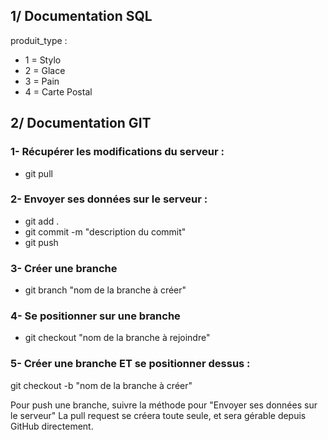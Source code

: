 ## 1/ Documentation SQL

produit_type : 
+ 1 = Stylo
+ 2 = Glace
+ 3 = Pain
+ 4 = Carte Postal


## 2/ Documentation GIT

### 1- Récupérer les modifications du serveur : 
+ git pull

### 2- Envoyer ses données sur le serveur :

+ git add .
+ git commit -m "description du commit"
+ git push

### 3- Créer une branche

+ git branch "nom de la branche à créer"

### 4- Se positionner sur une branche 

+ git checkout "nom de la branche à rejoindre"

### 5- Créer une branche ET se positionner dessus :

git checkout -b "nom de la branche à créer"


Pour push une branche, suivre la méthode pour "Envoyer ses données sur le serveur"
La pull request se créera toute seule, et sera gérable depuis GitHub directement.
